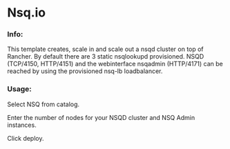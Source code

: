 # Nsq.io

### Info:

This template creates, scale in and scale out a nsqd cluster on top of Rancher. By default there are 3 static nsqlookupd provisioned.
NSQD (TCP/4150, HTTP/4151) and the webinterface nsqadmin (HTTP/4171) can be reached by using the provisioned nsq-lb loadbalancer.

### Usage:

Select NSQ from catalog.

Enter the number of nodes for your NSQD cluster and NSQ Admin instances.

Click deploy.
